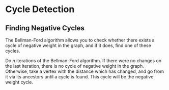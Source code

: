 # Cycle Detection

## Finding Negative Cycles

The Bellman-Ford algorithm allows you to check whether there exists a cycle of negative weight in the graph, and if it does, find one of these cycles.

Do $n$ iterations of the Bellman-Ford algorithm. If there were no changes on the last iteration, there is no cycle of negative weight in the graph. Otherwise, take a vertex with the distance which has changed, and go from it via its ancestors until a cycle is found. This cycle will be the negative weight cycle.
